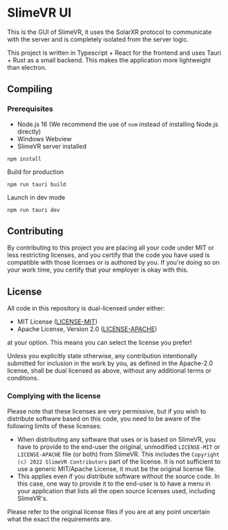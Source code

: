 # SlimeVR UI


This is the GUI of SlimeVR, it uses the SolarXR protocol to communicate with the server and is completely isolated from the server logic.

This project is written in Typescript + React for the frontend and uses Tauri + Rust as a small backend. This makes the application more lightweight than electron.



## Compiling
### Prerequisites

- Node.js 16 (We recommend the use of `nvm` instead of installing Node.js directly)
- Windows Webview
- SlimeVR server installed


```
npm install
```
 Build for production
```
npm run tauri build
```
Launch in dev mode
```
npm run tauri dev
```

## Contributing
By contributing to this project you are placing all your code under MIT or less restricting licenses, and you certify that the code you have used is compatible with those licenses or is authored by you. If you're doing so on your work time, you certify that your employer is okay with this.

## License
All code in this repository is dual-licensed under either:

- MIT License ([LICENSE-MIT](docs/LICENSE-MIT))
- Apache License, Version 2.0 ([LICENSE-APACHE](docs/LICENSE-APACHE))

at your option. This means you can select the license you prefer!

Unless you explicitly state otherwise, any contribution intentionally submitted for inclusion in the work by you, as defined in the Apache-2.0 license, shall be dual licensed as above, without any additional terms or conditions.

### Complying with the license
Please note that these licenses are very permissive, but if you wish to distribute software based on this code, you need to be aware of the following limits of these licenses:
* When distributing any software that uses or is based on SlimeVR, you have to provide to the end-user the original, unmodified `LICENSE-MIT` or `LICENSE-APACHE` file (or both) from SlimeVR. This includes the `Copyright (c) 2022 SlimeVR Contributors` part of the license. It is not sufficient to use a generic MIT/Apache License, it must be the original license file.
* This applies even if you distribute software without the source code. In this case, one way to provide it to the end-user is to have a menu in your application that lists all the open source licenses used, including SlimeVR's.

Please refer to the original license files if you are at any point uncertain what the exact the requirements are.
